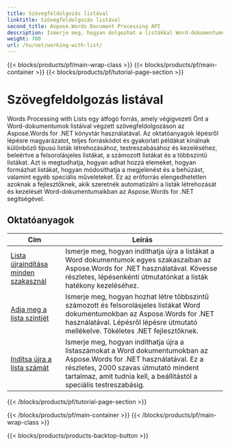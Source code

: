 ```yaml
---
title: Szövegfeldolgozás listával
linktitle: Szövegfeldolgozás listával
second_title: Aspose.Words Document Processing API
description: Ismerje meg, hogyan dolgozhat a listákkal Word-dokumentumokban az Aspose.Words for .NET használatával. Részletes oktatóanyagok kódpéldákkal.
weight: 780
url: /hu/net/working-with-list/
---
```


{{< blocks/products/pf/main-wrap-class >}}
{{< blocks/products/pf/main-container >}}
{{< blocks/products/pf/tutorial-page-section >}}

# Szövegfeldolgozás listával


Words Processing with Lists egy átfogó forrás, amely végigvezeti Önt a Word-dokumentumok listáival végzett szövegfeldolgozáson az Aspose.Words for .NET könyvtár használatával. Az oktatóanyagok lépésről lépésre magyarázatot, teljes forráskódot és gyakorlati példákat kínálnak különböző típusú listák létrehozásához, testreszabásához és kezeléséhez, beleértve a felsorolásjeles listákat, a számozott listákat és a többszintű listákat. Azt is megtudhatja, hogyan adhat hozzá elemeket, hogyan formázhat listákat, hogyan módosíthatja a megjelenést és a behúzást, valamint egyéb speciális műveleteket. Ez az erőforrás elengedhetetlen azoknak a fejlesztőknek, akik szeretnék automatizálni a listák létrehozását és kezelését Word-dokumentumaikban az Aspose.Words for .NET segítségével.

 ## Oktatóanyagok
| Cím | Leírás |
| --- | --- |
| [Lista újraindítása minden szakasznál](./restart-list-at-each-section/)  | Ismerje meg, hogyan indíthatja újra a listákat a Word dokumentumok egyes szakaszaiban az Aspose.Words for .NET használatával. Kövesse részletes, lépésenkénti útmutatónkat a listák hatékony kezeléséhez. |
| [Adja meg a lista szintjét](./specify-list-level/) | Ismerje meg, hogyan hozhat létre többszintű számozott és felsorolásjeles listákat Word dokumentumokban az Aspose.Words for .NET használatával. Lépésről lépésre útmutató mellékelve. Tökéletes .NET fejlesztőknek. |
| [Indítsa újra a lista számát](./restart-list-number/) | Ismerje meg, hogyan indíthatja újra a listaszámokat a Word dokumentumokban az Aspose.Words for .NET használatával. Ez a részletes, 2000 szavas útmutató mindent tartalmaz, amit tudnia kell, a beállítástól a speciális testreszabásig. |
{{< /blocks/products/pf/tutorial-page-section >}}

{{< /blocks/products/pf/main-container >}}
{{< /blocks/products/pf/main-wrap-class >}}

{{< blocks/products/products-backtop-button >}}
